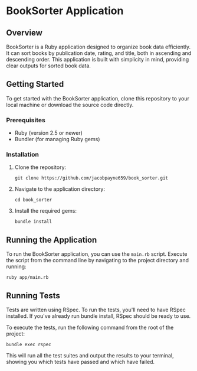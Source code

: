 # BookSorter Application

## Overview

BookSorter is a Ruby application designed to organize book data efficiently. It can sort books by publication date, rating, and title, both in ascending and descending order. This application is built with simplicity in mind, providing clear outputs for sorted book data.

## Getting Started

To get started with the BookSorter application, clone this repository to your local machine or download the source code directly.

### Prerequisites

- Ruby (version 2.5 or newer)
- Bundler (for managing Ruby gems)

### Installation

1. Clone the repository:
   ```
   git clone https://github.com/jacobpayne659/book_sorter.git
   ```

2. Navigate to the application directory:
   ```
   cd book_sorter
   ```

3. Install the required gems:
   ```
   bundle install
   ```

## Running the Application

To run the BookSorter application, you can use the `main.rb` script. Execute the script from the command line by navigating to the project directory and running:

```
ruby app/main.rb
```

## Running Tests
Tests are written using RSpec. To run the tests, you'll need to have RSpec installed. If you've already run bundle install, RSpec should be ready to use.

To execute the tests, run the following command from the root of the project:

```
bundle exec rspec
```
This will run all the test suites and output the results to your terminal, showing you which tests have passed and which have failed.


